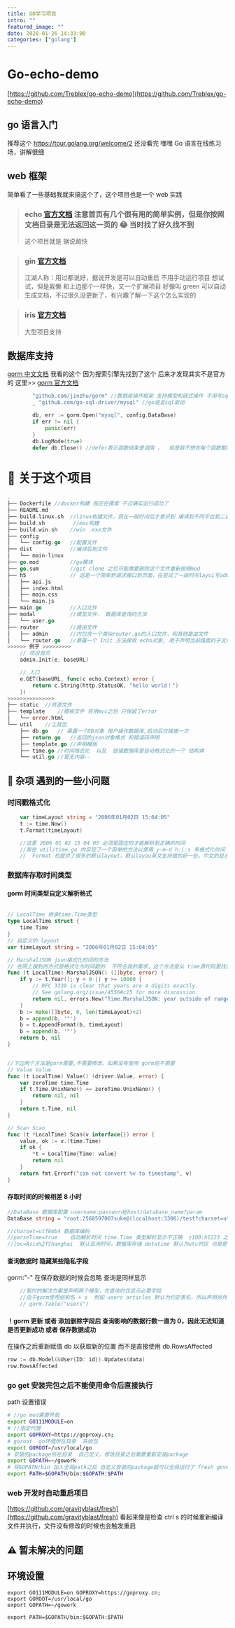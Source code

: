 ```yaml
---
title: GO学习项目
intro: ""
featured_image: ""
date: 2020-01-26 14:33:00
categories: ["golang"]
---
```


# Go-echo-demo

[https://github.com/Treblex/go-echo-demo](https://github.com/Treblex/go-echo-demo)

## go 语言入门

推荐这个 https://tour.golang.org/welcome/2 还没看完 嘿嘿
Go 语言在线练习场，讲解很细

## web 框架

简单看了一些基础我就来搞这个了，这个项目也是一个 web 实践

> ### echo [官方文档](http://go-echo.org/) 注意首页有几个很有用的简单实例，但是你按照文档目录是无法返回这一页的 😂 当时找了好久找不到
>
> 这个项目就是 据说超快

> ### gin [官方文档](https://gin-gonic.com/zh-cn/docs/)
>
> 江湖人称：用过都说好，据说开发是可以自动重启 不用手动运行项目 想试试，但是我懒 和上边那个一样快，又一个扩展项目 好像叫 green 可以自动生成文档，不过很久没更新了，有兴趣了解一下这个怎么实现的

> ### iris [官方文档](https://iris-go.com/)
>
> 大型项目支持

## 数据库支持

[gorm 中文文档](https://jasperxu.github.io/gorm-zh/crud.html#q) 我看的这个 因为搜索引擎先找到了这个 后来才发现其实不是官方的 这里>>
[gorm 官方文档](https://gorm.io/)

```go
        "github.com/jinzhu/gorm" //数据库操作框架 支持模型和链式操作 不用写sql了
        _ "github.com/go-sql-driver/mysql" //go语言sql驱动

        db, err := gorm.Open("mysql", config.DataBase)
        if err != nil {
            panic(err)
        }
        db.LogMode(true)
        defer db.Close() //defer表示函数结束是调用 ，  但是我不想在每个函数都重新打开链接，所以我创建了一个 util包 并暴露了 DB 供全局使用，我在 main.go 的函数结尾出调用了 defer db.Close()，但我并不知道他是否关闭了链接，可以知道的是链接确实只创建了一次，并一直保持

```

# 📃 关于这个项目

```go
.
├── Dockerfile //docker构建 我还在摸索 不过确实运行成功了
├── README.md
├── build.linux.sh  //linux构建文件，我在一段时间后才意识到 编译到不同平台到二进制文件也会有不同，不该是0和1吗 😂
├── build.sh         //mac构建
├── build.win.sh    //win .exe文件
├── config
│   └── config.go   //配置文件
├── dist            //编译后到文件
│   └── main-linux
├── go.mod          //go模块
├── go.sum          //git clone 之后可能需要删除这个文件重新按照mod
├── h5              // 这是一个简单到请求接口到页面，在尝试了一段时间layui写admin页面之后，觉得直接写接口好了，>>> mvc 主要是卡在 模版分离之后 header 和 footer 之类到layout文件 如何请求数据，因为他不对应一个路由，当前找到到方案是模版函数 但是没有运行成功 可能我绑定模版render到方法也有问题, 也尝试了ifarme 不太喜欢，还是后边试一下antd或者自己搞一下vue或者react的后台页面
│   ├── api.js
│   ├── index.html
│   ├── main.css
│   └── main.js
├── main.go         //入口文件
├── modal           //模型文件， 数据库查询的方法
│   └── user.go
├── router          //路由文件
│   ├── admin       //内包含一个类似router.go的入口文件，和其他路由文件
│   └── router.go   //暴露一个 Init 方法接收 echo对象, 用于声明当前路面的子文件夹路由对象 或者 路由
>>>>>> 例子 >>>>>>>>>
    // 项目首页
	admin.Init(e, baseURL)

	// 入口
	e.GET(baseURL, func(c echo.Context) error {
		return c.String(http.StatusOK, "hello world！")
    })
>>>>>>>>>>>>>>>
├── static  //资源文件
├── template    //模板文件 弃用mvc之后 只保留了error
│   └── error.html
└── util    //工具包
    ├── db.go   // 暴露一个DB对象 用户操作数据库,启动后仅链接一次
    ├── return.go   //返回的json对象格式 和错误码声明
    ├── template.go //声明模版
    ├── time.go //时间格式化  以及  链接数据库是自动格式化的一个 结构体
    └── util.go //暂无内容--
```

## 🦊 杂项 遇到的一些小问题

### 时间戳格式化

```go
    var timeLayout string = "2006年01月02日 15:04:05"
    t := time.Now()
    t.Format(timeLayout)

    //这里 2006 01 02 15 04 05 必须是固定的才能解析到正确的时间
    //我在 util/time.go 内实现了一个简单的方法以使用 y-m-d h:i:s 来格式化时间 主要还是因为懒得记
    //  Format 也提供了很多的默认layout，默认layou英文支持做的好一些，中文的显示自定义的layout满足需求
```

### 数据库存取时间类型

#### gorm 时间类型自定义解析格式

```go

// LocalTime 继承time.Time类型
type LocalTime struct {
	time.Time
}
// 自定义的 layout
var timeLayout string = "2006年01月02日 15:04:05"

// MarshalJSON json格式化时间的方法
// 在网上搜到的方式是格式化为时间戳的  不符合我的需求，这个方法是从 time源代码里找到的,直接修改默认 layout为自定义即可
func (t LocalTime) MarshalJSON() ([]byte, error) {
	if y := t.Year(); y < 0 || y >= 10000 {
		// RFC 3339 is clear that years are 4 digits exactly.
		// See golang.org/issue/4556#c15 for more discussion.
		return nil, errors.New("Time.MarshalJSON: year outside of range [0,9999]")
	}
	b := make([]byte, 0, len(timeLayout)+2)
	b = append(b, '"')
	b = t.AppendFormat(b, timeLayout)
	b = append(b, '"')
	return b, nil
}


//下边两个方法是gorm需要,不需要修改，如果没有使用 gorm则不需要
// Value Value
func (t LocalTime) Value() (driver.Value, error) {
	var zeroTime time.Time
	if t.Time.UnixNano() == zeroTime.UnixNano() {
		return nil, nil
	}
	return t.Time, nil
}

// Scan Scan
func (t *LocalTime) Scan(v interface{}) error {
	value, ok := v.(time.Time)
	if ok {
		*t = LocalTime{Time: value}
		return nil
	}
	return fmt.Errorf("can not convert %v to timestamp", v)
}
```

#### 存取时间的时候相差 8 小时

```go
//DataBase 数据库配置 username:password@host/database_name?param
DataBase string = "root:2568597007suke@(localhost:3306)/test?charset=utf8mb4&parseTime=true&loc=Asia%2fShanghai"

//charset=utf8mb4 数据库编码
//parseTime=true    自动解析时间 time.Time 类型解析显示不正确  z100:h1223 之类的一个字符串
//loc=Asia%2fShanghai  默认亚洲时间，数据库存储 detatime 默认为utc时区 也就是会比国内早8个小时
```

#### 查询数据时 隐藏某些隐私字段

gorm:"-" 在保存数据的时候会忽略 查询是同样显示

```go
    //暂时的解决方案是声明两个模型，在查询时仅显示必要字段
    //由于gorm使用结构名 + s  例如 users articles 默认为约定表名，所以声明另外的模型是需要在查询数据只指定表名
    // gorm.Table("users")
```

#### ！gorm 更新 或者 添加删除字段后 查询影响的数据行数一直为 0，因此无法知道是否更新成功 或者 保存数据成功

在操作之后重新赋值 db 以获取新的位置 而不是直接使用 db.RowsAffected

```go
row := db.Model(&User{ID: id}).Updates(data)
row.RowsAffected
```

### go get 安装完包之后不能使用命令后直接执行

path 设置错误

```sh
# //go mod需要开启
export GO111MODULE=on
# //指定代理
export GOPROXY=https://goproxy.cn;
# goroot  go环境所在目录  系统包
export GOROOT=/usr/local/go
# 安装的package所在目录  自己定义，修改目录之后需要重新安装package
export GOPATH=~/gowork
# 将GOPATH/bin 加入全局path之后 自定义安装的package就可以全局运行了 fresh govender
export PATH=$GOPATH/bin:$GOPATH:$PATH

```

### web 开发时自动重启项目

[https://github.com/gravityblast/fresh](https://github.com/gravityblast/fresh)
看起来像是检查 ctrl s 的时候重新编译文件并执行，文件没有修改的时候也会触发重启

## ⚠️ 暂未解决的问题

## 环境设置

```
export GO111MODULE=on GOPROXY=https://goproxy.cn;
export GOROOT=/usr/local/go
export GOPATH=~/gowork

export PATH=$GOPATH/bin:$GOPATH:$PATH

```
